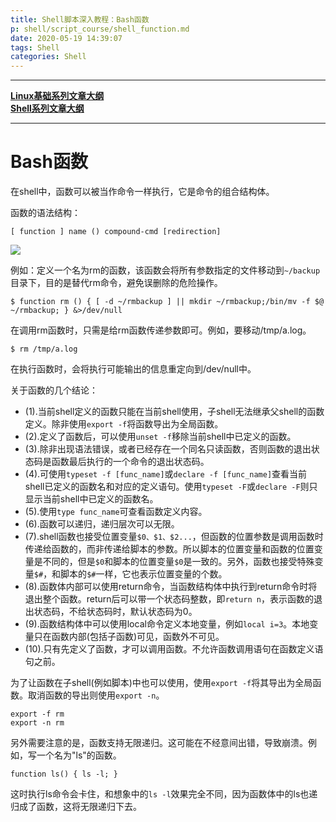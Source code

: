```yaml
---
title: Shell脚本深入教程：Bash函数
p: shell/script_course/shell_function.md
date: 2020-05-19 14:39:07
tags: Shell
categories: Shell
---
```


------

**[Linux基础系列文章大纲](/linux/index)**  
**[Shell系列文章大纲](/shell/index)**  

------

# Bash函数

在shell中，函数可以被当作命令一样执行，它是命令的组合结构体。

函数的语法结构：

```
[ function ] name () compound-cmd [redirection]
```

![](/img/shell/1589873888364.png) 

例如：定义一个名为rm的函数，该函数会将所有参数指定的文件移动到`~/backup`目录下，目的是替代rm命令，避免误删除的危险操作。

```shell
$ function rm () { [ -d ~/rmbackup ] || mkdir ~/rmbackup;/bin/mv -f $@ ~/rmbackup; } &>/dev/null
```

在调用rm函数时，只需是给rm函数传递参数即可。例如，要移动/tmp/a.log。

```shell
$ rm /tmp/a.log
```

在执行函数时，会将执行可能输出的信息重定向到/dev/null中。

关于函数的几个结论：
- (1).当前shell定义的函数只能在当前shell使用，子shell无法继承父shell的函数定义。除非使用`export -f`将函数导出为全局函数。  
- (2).定义了函数后，可以使用`unset -f`移除当前shell中已定义的函数。  
- (3).除非出现语法错误，或者已经存在一个同名只读函数，否则函数的退出状态码是函数最后执行的一个命令的退出状态码。 
- (4).可使用`typeset -f [func_name]`或`declare -f [func_name]`查看当前shell已定义的函数名和对应的定义语句。使用`typeset -F`或`declare -F`则只显示当前shell中已定义的函数名。  
- (5).使用`type func_name`可查看函数定义内容。  
- (6).函数可以递归，递归层次可以无限。  
- (7).shell函数也接受位置变量`$0、$1、$2...`，但函数的位置参数是调用函数时传递给函数的，而非传递给脚本的参数。所以脚本的位置变量和函数的位置变量是不同的，但是`$0`和脚本的位置变量​`$0`是一致的。另外，函数也接受特殊变量`​$#`，和脚本的`$#`一样，它也表示位置变量的个数。  
- (8).函数体内部可以使用return命令，当函数结构体中执行到return命令时将退出整个函数。return后可以带一个状态码整数，即`return n`，表示函数的退出状态码，不给状态码时，默认状态码为0。  
- (9).函数结构体中可以使用local命令定义本地变量，例如`local i=3`。本地变量只在函数内部(包括子函数)可见，函数外不可见。  
- (10).只有先定义了函数，才可以调用函数。不允许函数调用语句在函数定义语句之前。  

为了让函数在子shell(例如脚本)中也可以使用，使用`export -f`将其导出为全局函数。取消函数的导出则使用`export -n`。

```shell
export -f rm
export -n rm
```

另外需要注意的是，函数支持无限递归。这可能在不经意间出错，导致崩溃。例如，写一个名为"ls"的函数。

```shell
function ls() { ls -l; }
```

这时执行ls命令会卡住，和想象中的`ls -l`效果完全不同，因为函数体中的ls也递归成了函数，这将无限递归下去。